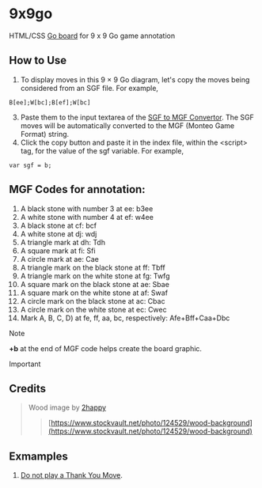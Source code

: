 # 9x9go
HTML/CSS [Go board](https://kietpawpan.github.io/9x9go/) for 9 x 9 Go game annotation

## How to Use
1. To display moves in this 9 &times; 9 Go diagram, let's copy the moves being considered   from an SGF file. For example,
```
B[ee];W[bc];B[ef];W[bc]
```
3. Paste them to the input textarea of the [SGF to MGF Convertor](https://kietpawpan.github.io/9x9go/mgf.html). The SGF moves will be automatically converted to the MGF (Monteo Game Format) string.
4. Click the copy button and paste it in the index file, within the &lt;script&gt; tag, for the value of the sgf variable. For example,
```
var sgf = b;

```
## MGF Codes for annotation:
1. A black stone with number 3 at ee: b3ee
2. A white stone with number 4 at ef: w4ee
3. A black stone at cf: bcf
4. A white stone at dj: wdj
5. A triangle mark at dh: Tdh
6. A square mark at fi: Sfi
7. A circle mark at ae: Cae
8. A triangle mark on the black stone at ff: Tbff
9. A triangle mark on the white stone at fg: Twfg
10. A square mark on the black stone at ae: Sbae
11. A square mark on the white stone at af: Swaf
12. A circle mark on the black stone at ac: Cbac
13. A circle mark on the white stone at ec: Cwec
14. Mark A, B, C, D) at fe, ff, aa, bc, respectively: Afe+Bff+Caa+Dbc

> [!NOTE]  
> __+b__ at the end of MGF code helps create the board graphic.

> [!IMPORTANT]  
> ## Credits
> > Wood image by [2happy](https://www.stockvault.net/user/profile/87395)
> > > [https://www.stockvault.net/photo/124529/wood-background](https://www.stockvault.net/photo/124529/wood-background) 
  
## Exmamples
1. [Do not play a Thank You Move](https://kietpawpan.github.io/9x9go/c001ThankYou.html).

